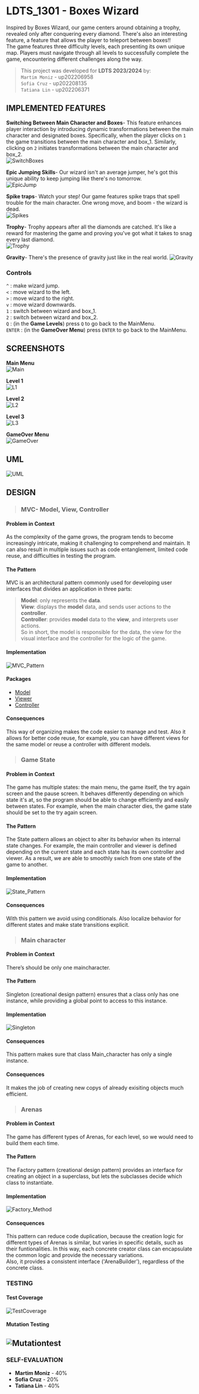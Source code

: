 # LDTS_1301 - Boxes Wizard

Inspired by Boxes Wizard, our game centers around obtaining a trophy, revealed only after conquering every diamond. There's also an interesting feature, a feature that allows the player to teleport between boxes!!   
The game features three difficulty levels, each presenting its own unique map. Players must navigate through all levels to successfully complete the game, encountering different challenges along the way.

>This project was developed for **LDTS 2023/2024** by:   
`Martim Moniz` - up202206958   
`Sofia Cruz` - up202208135  
`Tatiana Lin` - up202206371

## IMPLEMENTED FEATURES

**Switching Between Main Character and Boxes**- This feature enhances player interaction by introducing dynamic transformations between the main character and designated boxes. Specifically, when the player clicks on `1` the game transitions between the main character and box_1. Similarly, clicking on `2` initiates transformations between the main character and box_2.     
![SwitchBoxes](image/GIFs/SwitchBoxes.gif)

**Epic Jumping Skills**- Our wizard isn't an average jumper, he's got this unique ability to keep jumping like there's no tomorrow.   
![EpicJump](image/GIFs/EpicJump.gif)

**Spike traps**- Watch your step! Our game features spike traps that spell trouble for the main character. One wrong move, and boom - the wizard is dead.    
![Spikes](image/GIFs/spikes.gif)

**Trophy**- Trophy appears after all the diamonds are catched. It's like a reward for mastering the game and proving you've got what it takes to snag every last diamond.     
![Trophy](image/GIFs/trophy.gif)

**Gravity**- There's the presence of gravity just like in the real world.
![Gravity](image/GIFs/Gravity.gif)


### Controls
`^` : make wizard jump.   
`<` : move wizard to the left.   
`>` : move wizard to the right.   
`v` : move wizard downwards.   
`1` : switch between wizard and box_1.   
`2` : switch between wizard and box_2.   
`Q` : (in the **Game Levels**) press `Q` to go back to the MainMenu.   
`ENTER` : (in the **GameOver Menu**) press `ENTER` to go back to the MainMenu.      

## SCREENSHOTS

**Main Menu**  
![Main](image/ScreenshotsGame/MainMenu.jpg)

**Level 1**  
![L1](image/ScreenshotsGame/Level1.jpg)

**Level 2**  
![L2](image/ScreenshotsGame/Level2.jpg)

**Level 3**  
![L3](image/ScreenshotsGame/Level3.jpg)

**GameOver Menu**  
![GameOver](image/ScreenshotsGame/GameOver.jpg)


## UML

![UML](image/UML/uml.jpg)

## DESIGN

>### MVC- Model, View, Controller

#### Problem in Context
As the complexity of the game grows, the program tends to become increasingly intricate, making it challenging to comprehend and maintain. It can also result in multiple issues such as code entanglement, limited code reuse, and difficulties in testing the program.

#### The Pattern
MVC is an architectural pattern commonly used for developing user interfaces that divides an application in three parts:
>**Model**: only represents the **data**.  
>**View**: displays the **model** data, and sends user actions to the **controller**.  
>**Controller**: provides **model** data to the **view**, and interprets user actions.   
So in short, the model is responsible for the data, the view for the visual interface and the controller for the logic of the game.

#### Implementation
![MVC_Pattern](image/patterns/MVC_Pattern_.jpg)

#### Packages
- [Model](https://github.com/FEUP-LDTS-2023/project-l13gr01/blob/789ab88477262fe34f079c2d7803737b0cdb74c0/src/main/java/org/l13gr01/boxesWizard/model)
- [Viewer](https://github.com/FEUP-LDTS-2023/project-l13gr01/blob/789ab88477262fe34f079c2d7803737b0cdb74c0/src/main/java/org/l13gr01/boxesWizard/viewer)
- [Controller](https://github.com/FEUP-LDTS-2023/project-l13gr01/blob/12b7ed38a7e0b3f62ed60a508161a68977e50e2f/src/main/java/org/l13gr01/boxesWizard/controller)

#### Consequences
This way of organizing makes the code easier to manage and test. Also it allows for better code reuse, for example, you can have different views for the same model or reuse a controller with different models.
>### Game State

#### Problem in Context
The game has multiple states: the main menu, the game itself, the try again screen and the pause screen. It behaves differently depending on which state it's at, so the program should be able to change efficiently and easily between states. For example, when the main character dies, the game state should be set to the try again screen.

#### The Pattern
The State pattern allows an object to alter its behavior when its internal state changes. For example, the main controller and viewer is defined depending on the current state and each state has its own controller and viewer.
As a result, we are able to smoothly swich from one state of the game to another.

#### Implementation
![State_Pattern](image/patterns/State_Pattern.jpg)

#### Consequences
With this pattern we avoid using conditionals. Also localize behavior for different states and make state transitions explicit.

>### Main character

#### Problem in Context
There’s should be only one maincharacter.

#### The Pattern
Singleton (creational design pattern) ensures that a class only has one instance, while providing a global point to access to this instance.
#### Implementation
![Singleton](image/patterns/main_character.jpg)
#### Consequences
This pattern makes sure that class Main_character has only a single instance.



#### Consequences
It makes the job of creating new copys of already exisiting objects much efficient.

>### Arenas

#### Problem in Context
The game has different types of Arenas, for each level, so we would need to build them each time.

#### The Pattern
The Factory pattern (creational design pattern) provides an interface for creating an object in a superclass, but lets the subclasses decide which class to instantiate.

#### Implementation
![Factory_Method](image/patterns/Factory_M.jpg)

#### Consequences
This pattern can reduce code duplication, because the creation logic for different types of Arenas is similar, but varies in specific details, such as their funtionalities. In this way, each concrete creator class can encapsulate the common logic and provide the necessary variations.   
Also, it provides a consistent interface ('ArenaBuilder'), regardless of the concrete class.


### TESTING
#### Test Coverage

![TestCoverage](image/ScreenshotsGame/Coverage.png)
#### Mutation Testing
![Mutationtest](image/ScreenshotsGame/Mutationstest.png)
---------------- 
### SELF-EVALUATION
- **Martim Moniz** - 40%
- **Sofia Cruz** - 20%
- **Tatiana Lin** - 40%
  
